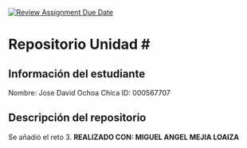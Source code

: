 [![Review Assignment Due Date](https://classroom.github.com/assets/deadline-readme-button-22041afd0340ce965d47ae6ef1cefeee28c7c493a6346c4f15d667ab976d596c.svg)](https://classroom.github.com/a/Z_dZlf3Z)
# Repositorio Unidad \#
## Información del estudiante
Nombre:  Jose David Ochoa Chica
ID: 000567707
## Descripción del repositorio
Se añadió el reto 3.
**REALIZADO CON: MIGUEL ANGEL MEJIA LOAIZA**
